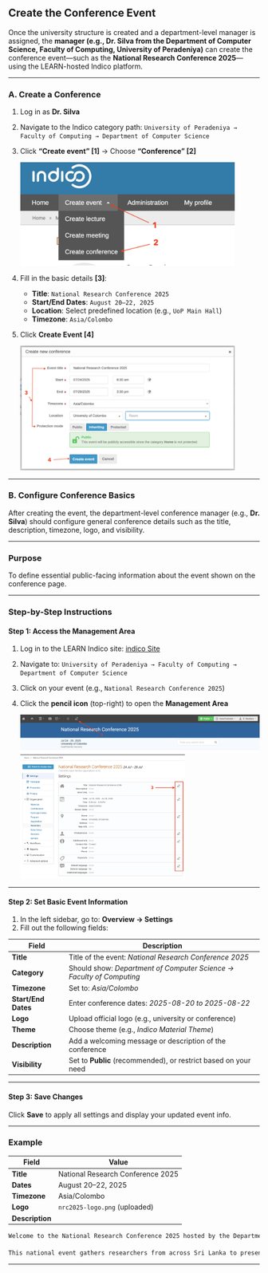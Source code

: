 ##  **Create the Conference Event**

Once the university structure is created and a department-level manager is assigned, the **manager (e.g., Dr. Silva from the Department of Computer Science, Faculty of Computing, University of Peradeniya)** can create the conference event—such as the **National Research Conference 2025**—using the LEARN-hosted Indico platform.

---

###  A. Create a Conference

1. Log in as **Dr. Silva**

2. Navigate to the Indico category path:
   `University of Peradeniya → Faculty of Computing → Department of Computer Science`

3. Click **“Create event” \[1]** → Choose **“Conference” \[2]**

    <img src="https://raw.githubusercontent.com/LEARN-LK/Indico/main/img/create-conference-01.png" width="430">

4. Fill in the basic details **\[3]**:

   * **Title**: `National Research Conference 2025`
   * **Start/End Dates**: `August 20–22, 2025`
   * **Location**: Select predefined location (e.g., `UoP Main Hall`)
   * **Timezone**: `Asia/Colombo`

5. Click **Create Event \[4]**

   <img src="https://raw.githubusercontent.com/LEARN-LK/Indico/main/img/create-conference-02.png" width="430">

---

###  B. Configure Conference Basics

After creating the event, the department-level conference manager (e.g., **Dr. Silva**) should configure general conference details such as the title, description, timezone, logo, and visibility.

---

###  Purpose

To define essential public-facing information about the event shown on the conference page.

---

###  Step-by-Step Instructions

####  Step 1: Access the Management Area

1. Log in to the LEARN Indico site:   [indico Site](https://wsindico.learn.ac.lk/)
2. Navigate to:
   `University of Peradeniya → Faculty of Computing → Department of Computer Science`
3. Click on your event (e.g., `National Research Conference 2025`)
4. Click the **pencil icon** (top-right) to open the **Management Area**

   <img src="https://raw.githubusercontent.com/LEARN-LK/Indico/main/img/conference-basic-02.png" width="530">
   <img src="https://raw.githubusercontent.com/LEARN-LK/Indico/main/img/conference-basic-03.png" width="330">

---

####  Step 2: Set Basic Event Information

1. In the left sidebar, go to: **Overview → Settings**
2. Fill out the following fields:

| Field               | Description                                                          |
| ------------------- | -------------------------------------------------------------------- |
| **Title**           | Title of the event: *National Research Conference 2025*              |
| **Category**        | Should show: *Department of Computer Science → Faculty of Computing* |
| **Timezone**        | Set to: *Asia/Colombo*                                               |
| **Start/End Dates** | Enter conference dates: *2025-08-20 to 2025-08-22*                   |
| **Logo**            | Upload official logo (e.g., university or conference)                |
| **Theme**           | Choose theme (e.g., *Indico Material Theme*)                         |
| **Description**     | Add a welcoming message or description of the conference             |
| **Visibility**      | Set to **Public** (recommended), or restrict based on your need      |

---

####  Step 3: Save Changes

Click **Save** to apply all settings and display your updated event info.

---

###  Example

| Field           | Value                             |
| --------------- | --------------------------------- |
| **Title**       | National Research Conference 2025 |
| **Dates**       | August 20–22, 2025                |
| **Timezone**    | Asia/Colombo                      |
| **Logo**        | `nrc2025-logo.png` (uploaded)     |
| **Description** |                                   |

```markdown
Welcome to the National Research Conference 2025 hosted by the Department of Computer Science, Faculty of Computing, University of Peradeniya.

This national event gathers researchers from across Sri Lanka to present and discuss new developments in science, technology, and innovation.
```

---


